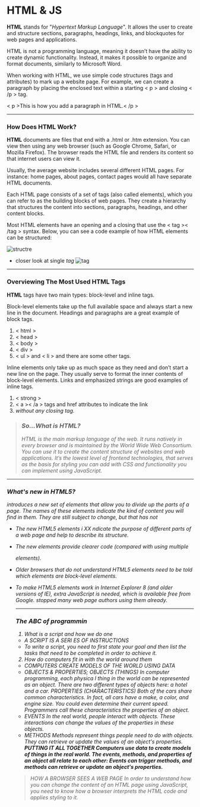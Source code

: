 # HTML & JS

 **HTML** stands for "*Hypertext Markup Language*". It allows the user to create and structure sections, paragraphs, headings, links, and blockquotes for web pages and applications.

HTML is not a programming language, meaning it doesn’t have the ability to create dynamic functionality. Instead, it makes it possible to organize and format documents, similarly to Microsoft Word.

When working with HTML, we use simple code structures (tags and attributes) to mark up a website page. For example, we can create a paragraph by placing the enclosed text within a starting < p > and closing < /p > tag.

< p >This is how you add a paragraph in HTML.< /p > 

----


 ### How Does HTML Work?
**HTML** documents are files that end with a .html or .htm extension. You can view then using any web browser (such as Google Chrome, Safari, or Mozilla Firefox). The browser reads the HTML file and renders its content so that internet users can view it.

Usually, the average website includes several different HTML pages. For instance: home pages, about pages, contact pages would all have separate HTML documents.

Each HTML page consists of a set of tags (also called elements), which you can refer to as the building blocks of web pages. They create a hierarchy that structures the content into sections, paragraphs, headings, and other content blocks.

Most HTML elements have an opening and a closing that use the < tag >< /tag > syntax.
Below, you can see a code example of how HTML elements can be structured:

![structre](https://media.geeksforgeeks.org/wp-content/uploads/20210323163147/htmlstruct.PNG)

* closer look at single *tag*
![tag](https://www.computerhope.com/jargon/h/html-tag.gif)

----
### Overviewing The Most Used HTML Tags
**HTML** tags have two main types: block-level and inline tags.

Block-level elements take up the full available space and always start a new line in the document. Headings and paragraphs are a great example of block tags.
1.  < html >
2.  < head >
3.  < body >
4.  < div > 
5.  < ul > and < li >
  and there are some other tags.
  
Inline elements only take up as much space as they need and don’t start a new line on the page. They usually serve to format the inner contents of block-level elements. Links and emphasized strings are good examples of inline tags.
  1. < strong >
  2.  < a >< /a > tags and href attributes to indicate the link
  3.  <i mg > without any closing tag.
  
  >### So…What is HTML?
 > HTML is the main markup language of the web. It runs natively in every browser and is maintained by the World Wide Web Consortium.
You can use it to create the content structure of websites and web applications. It’s the lowest level of frontend technologies, that serves as the basis for styling you can add with CSS and functionality you can implement using JavaScript.
  
 ----
  ### What's new in HTML5?
  introduces a new set of elements that allow you to divide up the
parts of a page. The names of these elements indicate the kind of content
you will find in them. They are still subject to change, but that has not
* The new HTML5 elements i XX ndicate the purpose of
different parts of a web page and help to describe
its structure.
* The new elements provide clearer code (compared
with using multiple <div> elements).
* Older browsers that do not understand HTML5
elements need to be told which elements are
block-level elements.
* To make HTML5 elements work in Internet Explorer 8
(and older versions of IE), extra JavaScript is needed,
which is available free from Google.
stopped many web page authors using them already.
 
  -----
  ### The ABC of programmin
  1. *What is a script and how we do one*
    * A SCRIPT IS A SERI ES OF INSTRUCTIONS
    * To write a script, you need to first state your goal and then list the tasks that need to be completed in order to achieve it.
  2. *How do computers fit in with the world around them*
    * COMPUTERS CREATE MODELS OF THE WORLD USING DATA
    * OBJECTS & PROPERTIES; OBJECTS (THINGS) In computer programming, each physica l thing in the world can be represented as an object. There are two different types of objects here: a hotel and a car.
      PROPERTIES (CHARACTERISTICS) Both of the cars share common characteristics. In fact, all cars have a make, a color, and engine size. You could even determine their current speed. Programmers call these characteristics the properties of an object.
    * EVENTS In the real world, people interact with objects. These interactions can change the values of the properties in these objects.
    * METHODS Methods represent things people need to do with objects. They can retrieve or update the values of an object's properties.
    **PUTTING IT ALL TOGETHER Computers use data to create models of things in the real world. The events, methods, and properties of an object all relate to each other: Events can trigger methods, and methods can retrieve or update an object's properties.**
  >HOW A BROWSER SEES A WEB PAGE In order to understand how you can change the content of an HTML page using JavaScript, you need to know how a browser interprets the HTML code and applies styling to it.
